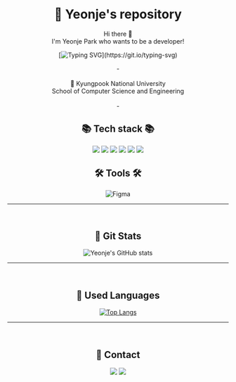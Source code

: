 <div align="center">

# 💎 Yeonje's repository
 Hi there 👋 <br>
 I'm Yeonje Park who wants to be a developer!

 
  
[![Typing SVG](https://readme-typing-svg.demolab.com/?lines=Learning+one+commit+at+a+time;)](https://git.io/typing-svg)

</p>
- <br><br>
🏫 Kyungpook National University <br>
    School of Computer Science and Engineering <br><br>
    -
    

<p align="center">

## 📚 Tech stack 📚
<div>
<img src="https://img.shields.io/badge/C-4BB749?style=flat-square&logo=C&logoColor=white"/>
<img src="https://img.shields.io/badge/C++-00599C?style=flat-square&logo=C++&logoColor=white"/>
<img src="https://img.shields.io/badge/Python-3776AB?style=flat-square&logo=Python&logoColor=white"/>
<img src="https://img.shields.io/badge/HTML5-E34F26?style=flat-square&logo=HTML5&logoColor=white"/>
<img src="https://img.shields.io/badge/CSS3-1572B6?style=flat-square&logo=CSS3&logoColor=white"/>
<img src="https://img.shields.io/badge/Java-FFE200?style=flat-square&logoColor=white"/>

</div>

## 🛠 Tools 🛠
![Figma](https://img.shields.io/badge/figma-%23F24E1E.svg?style=for-the-badge&logo=figma&logoColor=white)

------------

<br>

## 🔷️ Git Stats
![Yeonje's GitHub stats](https://github-readme-stats.vercel.app/api?username=yeonjep&show_icons=true&theme=radical)


--------
<br>

## 💬 Used Languages
[![Top Langs](https://github-readme-stats.vercel.app/api/top-langs/?username=yeonjep&layout=compact)](https://github.com/yeonjep/github-readme-stats)


-----------
<br>

## 💫 Contact 

<a href="https://www.instagram.com/dizaine_jsyw/"><img src="https://img.shields.io/badge/Instagram-E4405F?style=flat-square&logo=Instagram&logoColor=white&link=https://www.instagram.com/dizaine_jsyw/"/></a>  <a href="mailto:yeonje8771@gmail.com"><img src="https://img.shields.io/badge/Gmail-D0A9F5?style=flat-square&logo=Gmail&logoColor=white&link=mailto:yeonje8771@gmail.com"/></a>

</div>
